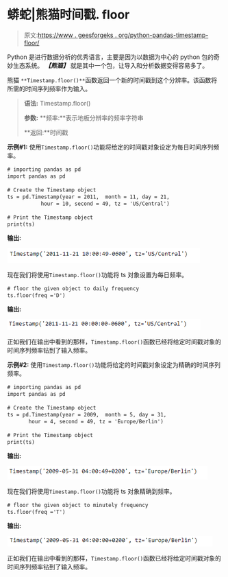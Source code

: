 # 蟒蛇|熊猫时间戳. floor

> 原文:[https://www . geesforgeks . org/python-pandas-timestamp-floor/](https://www.geeksforgeeks.org/python-pandas-timestamp-floor/)

Python 是进行数据分析的优秀语言，主要是因为以数据为中心的 python 包的奇妙生态系统。 ***【熊猫】*** 就是其中一个包，让导入和分析数据变得容易多了。

熊猫 `**Timestamp.floor()**`函数返回一个新的时间戳到这个分辨率。该函数将所需的时间序列频率作为输入。

> **语法:** Timestamp.floor()
> 
> **参数:**
> **频率:**表示地板分辨率的频率字符串
> 
> **返回:**时间戳

**示例#1:** 使用`Timestamp.floor()`功能将给定的时间戳对象设定为每日时间序列频率。

```
# importing pandas as pd
import pandas as pd

# Create the Timestamp object
ts = pd.Timestamp(year = 2011,  month = 11, day = 21,
           hour = 10, second = 49, tz = 'US/Central')

# Print the Timestamp object
print(ts)
```

**输出:**

![](img/ee694c9af88333eeafa810576fa77c25.png)

现在我们将使用`Timestamp.floor()`功能将 ts 对象设置为每日频率。

```
# floor the given object to daily frequency
ts.floor(freq ='D')
```

**输出:**

![](img/81cfb6c0fe18840e8f0293e1cad8d5a3.png)

正如我们在输出中看到的那样，`Timestamp.floor()`函数已经将给定时间戳对象的时间序列频率钻到了输入频率。

**示例#2:** 使用`Timestamp.floor()`功能将给定的时间戳对象设定为精确的时间序列频率。

```
# importing pandas as pd
import pandas as pd

# Create the Timestamp object
ts = pd.Timestamp(year = 2009,  month = 5, day = 31, 
       hour = 4, second = 49, tz = 'Europe/Berlin')

# Print the Timestamp object
print(ts)
```

**输出:**

![](img/e2c4d93f6eeb606ab122d97734870a13.png)

现在我们将使用`Timestamp.floor()`功能将 ts 对象精确到频率。

```
# floor the given object to minutely frequency
ts.floor(freq ='T')
```

**输出:**

![](img/7ef4c79063e91f880d26c06d3010e8dd.png)

正如我们在输出中看到的那样，`Timestamp.floor()`函数已经将给定时间戳对象的时间序列频率钻到了输入频率。
